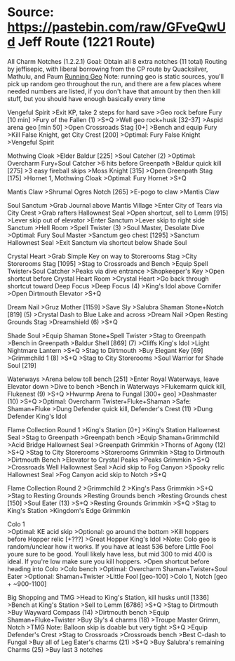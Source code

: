 Source: https://pastebin.com/raw/GFveQwUd
Jeff Route (1221 Route)
===

All Charm Notches (1.2.2.1)
Goal: Obtain all 8 extra notches (11 total)
Routing by jeffisepic, with liberal borrowing from the CP route by Quacksilver, Mathulu, and Paum
[Running Geo](Charms)
Note: running geo is static sources, you'll pick up random geo throughout the run, and there are a few places where needed numbers are listed, if you don't have that amount by then then kill stuff, but you should have enough basically every time


Vengeful Spirit
	>Exit KP, take 2 steps for hard save
	>Geo rock before Fury [10 min]
	>Fury of the Fallen (1)
	>S+Q
	>Well geo rock+husk [32-37]
	>Aspid arena geo [min 50]
	>Open Crossroads Stag [0+]
	>Bench and equip Fury
	>Kill False Knight, get City Crest [200]
	>Optimal: Fury False Knight
	>Vengeful Spirit

Mothwing Cloak
	>Elder Baldur [225]
	>Soul Catcher (2)
	>Optimal: Overcharm Fury+Soul Catcher
	>6 hits before Greenpath
	>Baldur quick kill [275]
	>3 easy fireball skips
	>Moss Knight [315]
	>Open Greenpath Stag [175]
	>Hornet 1, Mothwing Cloak
	>Optimal: Fury Hornet
	>S+Q

Mantis Claw
	>Shrumal Ogres Notch [265]
	>E-pogo to claw
	>Mantis Claw

Soul Sanctum
	>Grab Journal above Mantis Village
	>Enter City of Tears via City Crest
	>Grab rafters Hallownest Seal
	>Open shortcut, sell to Lemm [915]
	>Lever skip out of elevator
	>Enter Sanctum
	>Lever skip to right side Sanctum
	>Hell Room
	>Spell Twister (3)
	>Soul Master, Desolate Dive
	>Optimal: Fury Soul Master
	>Sanctum geo chest [1295]
	>Sanctum Hallownest Seal
	>Exit Sanctum via shortcut below Shade Soul

Crystal Heart
	>Grab Simple Key on way to Storerooms Stag
	>City Storerooms Stag [1095]
	>Stag to Crossroads and Bench
	>Equip Spell Twister+Soul Catcher
	>Peaks via dive entrance
	>Shopkeeper's Key
	>Open shortcut before Crystal Heart Room
	>Crystal Heart
	>Go back through shortcut toward Deep Focus
	>Deep Focus (4)
	>King's Idol above Cornifer
	>Open Dirtmouth Elevator
	>S+Q

Dream Nail
	>Gruz Mother [1159]
	>Save Sly
	>Salubra Shaman Stone+Notch [819] (5)
	>Crystal Dash to Blue Lake and across
	>Dream Nail
	>Open Resting Grounds Stag
	>Dreamshield (6)
	>S+Q

Shade Soul
	>Equip Shaman Stone+Spell Twister
	>Stag to Greenpath
	>Bench in Greenpath
	>Baldur Shell [869] (7)
	>Cliffs King's Idol
	>Light Nightmare Lantern
	>S+Q
	>Stag to Dirtmouth
	>Buy Elegant Key [69]
	>Grimmchild 1 (8)
	>S+Q
	>Stag to City Storerooms
	>Soul Warrior for Shade Soul [219]

Waterways
	>Arena below toll bench [251]
	>Enter Royal Waterways, leave Elevator down
	>Dive to bench
	>Bench in Waterways
	>Flukemarm quick kill, Flukenest (9)
	>S+Q
	>Hwurmp Arena to Fungal [300+ geo]
	>Dashmaster (10)
	>S+Q
	>Optimal: Overcharm Twister+Fluke+Shaman
	>Safe: Shaman+Fluke
	>Dung Defender quick kill, Defender's Crest (11)
	>Dung Defender King's Idol

Flame Collection Round 1
	>King's Station [0+]
	>King's Station Hallownest Seal
	>Stag to Greenpath
	>Greenpath bench
	>Equip Shaman+Grimmchild
	>Acid Bridge Hallownest Seal
	>Greenpath Grimmkin
	>Thorns of Agony (12)
	>S+Q
	>Stag to City Storerooms
	>Storerooms Grimmkin
	>Stag to Dirtmouth
	>Dirtmouth Bench
	>Elevator to Crystal Peaks
	>Peaks Grimmkin
	>S+Q
	>Crossroads Well Hallownest Seal
	>Acid skip to Fog Canyon
	>Spooky relic Hallownest Seal
	>Fog Canyon acid skip to Notch
	>S+Q

Flame Collection Round 2
	>Grimmchild 2
	>King's Pass Grimmkin
	>S+Q
	>Stag to Resting Grounds
	>Resting Grounds bench
	>Resting Grounds chest [150]
	>Soul Eater (13)
	>S+Q
	>Resting Grounds Grimmkin
	>S+Q
	>Stag to King's Station
	>Kingdom's Edge Grimmkin

Colo 1	
	>Optimal: KE acid skip
	>Optional: go around the bottom
	>Kill hoppers before Hopper relic [+???]
	>Great Hopper King's Idol
	>Note: Colo geo is random/unclear how it works. If you have at least 536 before Little Fool youre sure to be good. Youll 
     likely have less, but mid 300 to mid 400 is ideal. If you're low make sure you kill hoppers.
	>Open shortcut before heading into Colo
	>Colo bench
	>Optimal: Overcharm Shaman+Twister+Soul Eater
	>Optional: Shaman+Twister
	>Little Fool [geo-100]
	>Colo 1, Notch [geo + ~900-1100]

Big Shopping and TMG
	>Head to King's Station, kill husks until [1336]
	>Bench at King's Station
	>Sell to Lemm [6786]
	>S+Q
	>Stag to Dirtmouth
	>Buy Wayward Compass (14)
	>Dirtmouth bench
	>Equip Shaman+Fluke+Twister
	>Buy Sly's 4 charms (18)
	>Troupe Master Grimm, Notch
	>TMG Note: Balloon skip is doable but very tight
	>S+Q
	>Equip Defender's Crest
	>Stag to Crossroads
	>Crossroads bench
	>Best C-dash to Fungal
	>Buy all of Leg Eater's charms (21)
	>S+Q
	>Buy Salubra's remaining Charms (25)
	>Buy last 3 notches